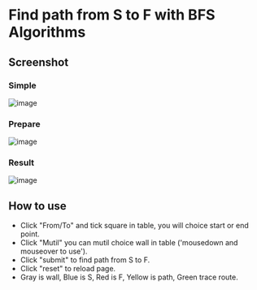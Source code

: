 # Find path from S to F with BFS Algorithms 

## Screenshot

### Simple 
![image](https://user-images.githubusercontent.com/92797788/213198243-0e446b65-24d0-4244-a44d-ccdc445bb777.png)

### Prepare
![image](https://user-images.githubusercontent.com/92797788/213200078-4e178ebd-d74b-4055-a3cf-bfaa287bb4e8.png)

### Result
![image](https://user-images.githubusercontent.com/92797788/213200267-3fc7a6d9-4a52-48d2-87bd-18b3f7ecca96.png)


## How to use

* Click "From/To" and tick square in table, you will choice start or end point.
* Click "Mutil" you can mutil choice wall in table ('mousedown and mouseover to use').
* Click "submit" to find path from S to F.
* Click "reset" to reload page.
* Gray is wall, Blue is S, Red is F, Yellow is path, Green trace route.

